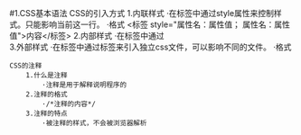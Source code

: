 #1.CSS基本语法
    CSS的引入方式
        1.内联样式
            ·在标签中通过style属性来控制样式。只能影响当前这一行。
            ·格式
                <标签 style="属性名：属性值； 属性名：属性值">内容</标签>
        2.内部样式
            ·在<head>标签中通过<style>标签来控制样式。只能影响当前文件。
            ·格式
                <head>
                    <style>
                        选择器 {
                            属性名： 属性值；
                            属性名： 属性值；
                        }
                    </style>
                </head>  
        3.外部样式
            ·在<head>标签中通过<link>标签来引入独立css文件，可以影响不同的文件。
            ·格式
                <link rel="stylesheet" href="css文件"> 

    CSS的注释
        1.什么是注释
            ·注释是用于解释说明程序的
        2.注释的格式
            ·/*注释的内容*/
        3.注释的特点
            ·被注释的样式，不会被浏览器解析

   